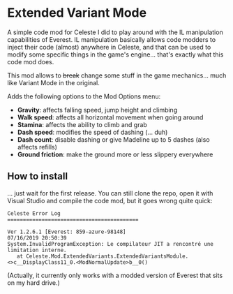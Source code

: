 # Extended Variant Mode

A simple code mod for Celeste I did to play around with the IL manipulation capabilities of Everest. 
IL manipulation basically allows code modders to inject their code (almost) anywhere in Celeste, and that can be used to modify some specific things in the game's engine... that's exactly what this code mod does.

This mod allows to ~~break~~ change some stuff in the game mechanics... much like Variant Mode in the original.

Adds the following options to the Mod Options menu:
* **Gravity**: affects falling speed, jump height and climbing
* **Walk speed**: affects all horizontal movement when going around
* **Stamina**: affects the ability to climb and grab
* **Dash speed**: modifies the speed of dashing (... duh)
* **Dash count**: disable dashing or give Madeline up to 5 dashes (also affects refills)
* **Ground friction**: make the ground more or less slippery everywhere

## How to install

... just wait for the first release. You can still clone the repo, open it with Visual Studio and compile the code mod, but it goes wrong quite quick:

```
Celeste Error Log
==========================================

Ver 1.2.6.1 [Everest: 859-azure-98148]
07/16/2019 20:50:39
System.InvalidProgramException: Le compilateur JIT a rencontré une limitation interne.
   at Celeste.Mod.ExtendedVariants.ExtendedVariantsModule.<>c__DisplayClass11_0.<ModNormalUpdate>b__0()
```

(Actually, it currently only works with a modded version of Everest that sits on my hard drive.)
